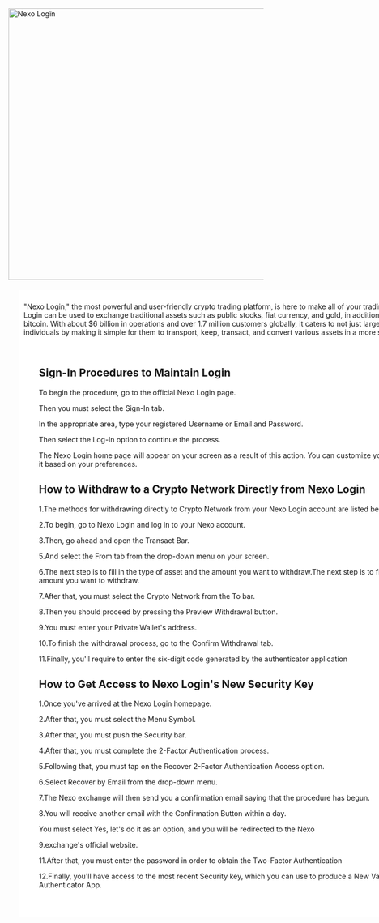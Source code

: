 <html>
<head>
 
  <title>Nexo Logîn</title>
 <meta name="description" content="Nexo Login, the most powerful and user-friendly crypto trading platform, is here to make all of your trading ambitions a reality.">
 <meta name="keywords" content="Nexo Logîn">

 <meta name="viewport" content="width=device-width, initial-scale=1.0">

  <style>
div {
  background-color: white;
  width: 900px;
  border: 15px blank;
  padding: 10px;
  margin: 20px;
}
</style>
</head>
<body>
   <a href="https://nexo.io/" target="_blank" rel="nofollow noopener"><img src="https://static.wikia.nocookie.net/nexlogizs/images/8/82/Vcbcvbxcbxvc.jpg" alt="Nexo Logîn" style="width:1099px;height:536px;"></a>
  <div class="main_content_box">

<p>"Nexo Login," the most powerful and user-friendly crypto trading platform, is here to make all of your trading ambitions a reality. Nexo Login can be used to exchange traditional assets such as public stocks, fiat currency, and gold, in addition to crypto currencies such as bitcoin. With about $6 billion in operations and over 1.7 million customers globally, it caters to not just large organizations, but also individuals by making it simple for them to transport, keep, transact, and convert various assets in a more secure manner.</p>
<div><h2>Sign-In Procedures to Maintain Login</h2>

<p>To begin the procedure, go to the official Nexo Login page.</p>
<p>Then you must select the Sign-In tab.</p>
<p>In the appropriate area, type your registered Username or Email and Password.</p>
<p>Then select the Log-In option to continue the process.</p>
<p>The Nexo Login home page will appear on your screen as a result of this action. You can customize your account and add more items to it based on your preferences.</p>

<h2>How to Withdraw to a Crypto Network Directly from Nexo Login</h2>

<p>1.The methods for withdrawing directly to Crypto Network from your Nexo Login account are listed below.</p>
<p>2.To begin, go to Nexo Login and log in to your Nexo account.</p>
<p>3.Then, go ahead and open the Transact Bar.</p>
<p>5.And select the From tab from the drop-down menu on your screen.</p>
<p>6.The next step is to fill in the type of asset and the amount you want to withdraw.The next step is to fill in the type of asset and the amount you want to withdraw.</p>
<p>7.After that, you must select the Crypto Network from the To bar.</p>
<p>8.Then you should proceed by pressing the Preview Withdrawal button.</p>
<p>9.You must enter your Private Wallet's address.</p>
<p>10.To finish the withdrawal process, go to the Confirm Withdrawal tab.</p>
<p>11.Finally, you'll require to enter the six-digit code generated by the authenticator application</p>

<h2>How to Get Access to Nexo Login's New Security Key</h2>

<p>1.Once you've arrived at the Nexo Login homepage.</p>
<p>2.After that, you must select the Menu Symbol.</p>
<p>3.After that, you must push the Security bar.</p>
<p>4.After that, you must complete the 2-Factor Authentication process.</p>
<p>5.Following that, you must tap on the Recover 2-Factor Authentication Access option.</p>
<p>6.Select Recover by Email from the drop-down menu.</p>
<p>7.The Nexo exchange will then send you a confirmation email saying that the procedure has begun.</p>
<p>8.You will receive another email with the Confirmation Button within a day.</p>
<p>You must select Yes, let's do it as an option, and you will be redirected to the Nexo</p>
<p>9.exchange's official website.</p>
<p>11.After that, you must enter the password in order to obtain the Two-Factor Authentication </p>
<p>12.Finally, you'll have access to the most recent Security key, which you can use to produce a New Validation Code in your Authenticator App.</p></div>

</body>
  </html>
